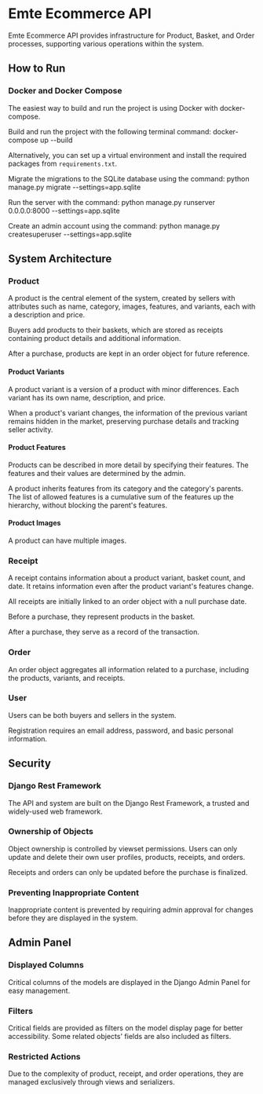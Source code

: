 # Emte Ecommerce API

Emte Ecommerce API provides infrastructure for Product, Basket, and Order processes, supporting various operations within the system.

## How to Run
### Docker and Docker Compose
The easiest way to build and run the project is using Docker with docker-compose.

Build and run the project with the following terminal command:
docker-compose up --build

Alternatively, you can set up a virtual environment and install the required packages from `requirements.txt`.

Migrate the migrations to the SQLite database using the command:
python manage.py migrate --settings=app.sqlite

Run the server with the command:
python manage.py runserver 0.0.0.0:8000 --settings=app.sqlite

Create an admin account using the command:
python manage.py createsuperuser --settings=app.sqlite

## System Architecture

### Product
A product is the central element of the system, created by sellers with attributes such as name, category, images, features, and variants, each with a description and price.

Buyers add products to their baskets, which are stored as receipts containing product details and additional information.

After a purchase, products are kept in an order object for future reference.

#### Product Variants
A product variant is a version of a product with minor differences. Each variant has its own name, description, and price.

When a product's variant changes, the information of the previous variant remains hidden in the market, preserving purchase details and tracking seller activity.

#### Product Features
Products can be described in more detail by specifying their features. The features and their values are determined by the admin.

A product inherits features from its category and the category's parents. The list of allowed features is a cumulative sum of the features up the hierarchy, without blocking the parent's features.

#### Product Images
A product can have multiple images.

### Receipt
A receipt contains information about a product variant, basket count, and date. It retains information even after the product variant's features change.

All receipts are initially linked to an order object with a null purchase date.

Before a purchase, they represent products in the basket.

After a purchase, they serve as a record of the transaction.

### Order
An order object aggregates all information related to a purchase, including the products, variants, and receipts.

### User
Users can be both buyers and sellers in the system.

Registration requires an email address, password, and basic personal information.

## Security

### Django Rest Framework
The API and system are built on the Django Rest Framework, a trusted and widely-used web framework.

### Ownership of Objects
Object ownership is controlled by viewset permissions. Users can only update and delete their own user profiles, products, receipts, and orders.

Receipts and orders can only be updated before the purchase is finalized.

### Preventing Inappropriate Content
Inappropriate content is prevented by requiring admin approval for changes before they are displayed in the system.

## Admin Panel

### Displayed Columns
Critical columns of the models are displayed in the Django Admin Panel for easy management.

### Filters
Critical fields are provided as filters on the model display page for better accessibility. Some related objects' fields are also included as filters.

### Restricted Actions
Due to the complexity of product, receipt, and order operations, they are managed exclusively through views and serializers.
